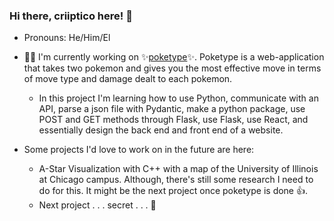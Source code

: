 ### Hi there, criiptico here! 👋
- Pronouns: He/Him/El

- 👷🏻 I'm currently working on ✨[poketype](https://github.com/criiptico/poketype)✨. Poketype is a web-application that takes two pokemon and gives you the most effective move in terms of move type and damage dealt to each pokemon.
  + In this project I'm learning how to use Python, communicate with an API,
parse a json file with Pydantic, make a python package, use POST and GET methods through Flask, use Flask, use React, and essentially design the back end and front end of a website. 

- Some projects I'd love to work on in the future are here:
  + A-Star Visualization with C++ with a map of the University of Illinois at Chicago campus. Although, there's still some research I need to do for this. It might be the next project once poketype is done 👍.
  + Next project . . . secret . . . 🤭



<!--
**criiptico/criiptico** is a ✨ _special_ ✨ repository because its `README.md` (this file) appears on your GitHub profile.

Here are some ideas to get you started:

- 🔭 I’m currently working on ...
- 🌱 I’m currently learning ...
- 👯 I’m looking to collaborate on ...
- 🤔 I’m looking for help with ...
- 💬 Ask me about ...
- 📫 How to reach me: ...
- 😄 Pronouns: ...
- ⚡ Fun fact: ...
-->
